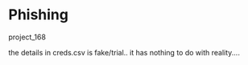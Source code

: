 # Phishing
project_168

the details in creds.csv is fake/trial.. it has nothing to do with reality.... 
